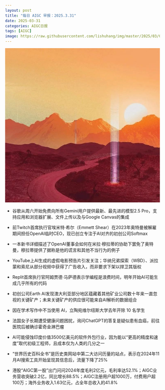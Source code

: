 ```yaml
---
layout: post
title: "每日 AIGC 早报：2025.3.31"
date: 2025-03-31
categories: AIGC日报
tags: [AIGC]
image: https://raw.githubusercontent.com/lishuhang/img/master/2025/03/0331-d.jpg
---
```


![封面图](https://raw.githubusercontent.com/lishuhang/img/master/2025/03/0331-d.jpg)

  - 谷歌从周六开始免费向所有Gemini用户提供最新、最先进的模型2.5 Pro，支持应用和浏览器扩展、文件上传以及与Google Canvas的集成

  - 前Twitch首席执行官埃米特·希尔（Emmett Shear）在2023年奥特曼被解雇期间担任OpenAI临时CEO，现已创立专注于AI对齐的初创公司Softmax

  - 一本新书详细描述了OpenAI董事会如何在米拉·穆拉蒂的协助下罢免了奥特曼，穆拉蒂提供了据称是他的谎言和其他不当行为的例子

  - YouTube上AI生成的虚假电影预告片引发关注；华纳兄弟探索（WBD）、派拉蒙和索尼从部分视频中获得了广告收入，而非要求下架以捍卫其版权

  - Replit首席执行官阿姆贾德·马萨德表示学编程是浪费时间，明年开始AI可能生成几乎所有的代码

  - 初创公司Earth AI发现澳大利亚部分地区蕴藏着其他矿业公司数十年来一直忽视的关键矿产；未来关键矿产的供应很可能来自AI解析的数据组合

  - 因在学术写作中不当使用 AI，立陶宛维尔纽斯大学去年开除 10 名学生

  - 法国女子长期遭受健康问题困扰，询问ChatGPT的答复是疑似患有血癌，前往医院后被确诊霍奇金淋巴瘤

  - AI可能侵蚀印度价值3500亿美元的软件外包行业，因为能以“更高的精度和速度”取代初级工程师，且成本仅为人类的几分之一

  - “世界历史百科全书”是历史类网站中第二大访问历量的站点，表示在2024年11月AI搜索工具开始呈现其信息后，流量下降了25%

  - 港股“AIGC第一股”出门问问2024年度毛利2亿元，毛利率达52.1%；AIGC业务营收突破2.2亿，同比增长88.5%；AIGC注册用户超1000万，付费用户超100万；海外业务收入1.63亿元，占全年总收入的41.8%